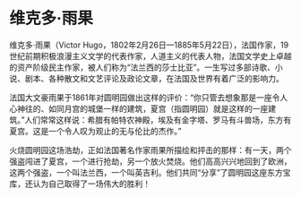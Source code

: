 # 维克多·雨果

维克多·雨果（Victor Hugo，1802年2月26日—1885年5月22日），法国作家，19世纪前期积极浪漫主义文学的代表作家，人道主义的代表人物，法国文学史上卓越的资产阶级民主作家，被人们称为“法兰西的莎士比亚”。一生写过多部诗歌、小说、剧本、各种散文和文艺评论及政论文章，在法国及世界有着广泛的影响力。

法国大文豪雨果于1861年对圆明园做出这样的评价：“你只管去想象那是一座令人心神往的、如同月宫的城堡一样的建筑，夏宫（指圆明园）就是这样的一座建筑。”人们常常这样说：希腊有帕特农神殿，埃及有金字塔、罗马有斗兽场，东方有夏宫。这是一个令人叹为观止的无与伦比的杰作。”

火烧圆明园这场浩劫，正如法国著名作家雨果所描绘和抨击的那样：有一天，两个强盗闯进了夏宫，一个进行抢劫，另一个放火焚烧。他们高高兴兴地回到了欧洲，这两个强盗，一个叫法兰西，一个叫英吉利。他们共同“分享”了圆明园这座东方宝库，还认为自己取得了一场伟大的胜利！
